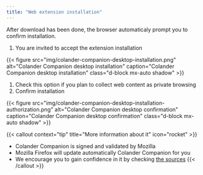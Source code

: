```yaml
---
title: "Web extension installation"
---
```


After download has been done, the browser automaticaly prompt you to confirm installation.

1. You are invited to accept the extension installation

{{< figure src="img/colander-companion-desktop-installation.png" alt="Colander Companion desktop installation" caption="Colander Companion desktop installation" class="d-block mx-auto shadow" >}}

1. Check this option if you plan to collect web content as private browsing
2. Confirm installation

{{< figure src="img/colander-companion-desktop-installation-authorization.png" alt="Colander Companion desktop confirmation" caption="Colander Companion desktop confirmation" class="d-block mx-auto shadow" >}}


{{< callout context="tip" title="More information about it" icon="rocket" >}}
* Colander Companion is signed and validated by Mozilla
* Mozilla Firefox will update automatically Colander Companion for you
* We encourage you to gain confidence in it by checking <a href='https://github.com/PiRogueToolSuite/colander-companion' target='_blank'>the sources</a>
{{< /callout >}}
